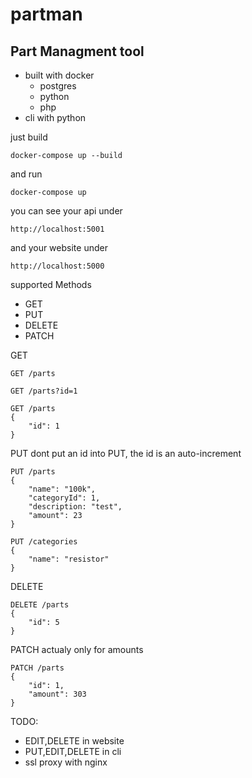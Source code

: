 # partman

## Part Managment tool

* built with docker
    * postgres
    * python
    * php
* cli with python


just build

    docker-compose up --build

and run

    docker-compose up

you can see your api under

    http://localhost:5001

and your website under

    http://localhost:5000

supported Methods
* GET
* PUT
* DELETE
* PATCH

GET

    GET /parts

    GET /parts?id=1

    GET /parts
    {
        "id": 1
    }

PUT
dont put an id into PUT, the id is an auto-increment

    PUT /parts
    {
        "name": "100k",
        "categoryId": 1,
        "description: "test",
        "amount": 23
    }

    PUT /categories
    {
        "name": "resistor"
    }

DELETE

    DELETE /parts
    {
        "id": 5
    }

PATCH
actualy only for amounts

    PATCH /parts
    {
        "id": 1,
        "amount": 303
    }




TODO:

* EDIT,DELETE in website
* PUT,EDIT,DELETE in cli
* ssl proxy with nginx
